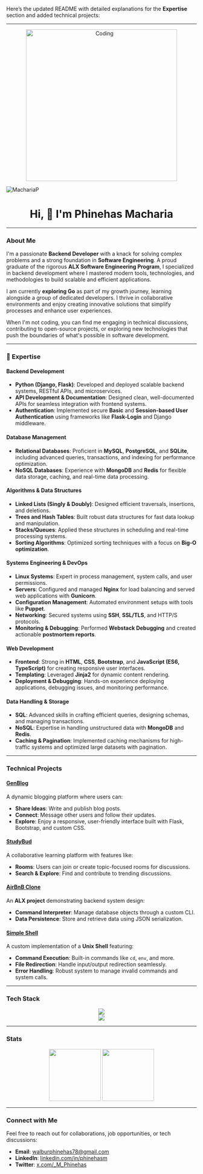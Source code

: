 Here’s the updated README with detailed explanations for the **Expertise** section and added technical projects:

----------

<div align="center"> <img alt="Coding" width="400" src="https://cdn.dribbble.com/users/1162077/screenshots/3848914/programmer.gif"> <p align="left"><img src="https://komarev.com/ghpvc/?username=MachariaP&label=Profile%20views&color=0e75b6&style=flat" alt="MachariaP" /></p> </div> <div> <h1 align="center">Hi, 👋 I'm Phinehas Macharia</h1> </div>

----------

### About Me

I'm a passionate **Backend Developer** with a knack for solving complex problems and a strong foundation in **Software Engineering**. A proud graduate of the rigorous **ALX Software Engineering Program**, I specialized in backend development where I mastered modern tools, technologies, and methodologies to build scalable and efficient applications.

I am currently **exploring Go** as part of my growth journey, learning alongside a group of dedicated developers. I thrive in collaborative environments and enjoy creating innovative solutions that simplify processes and enhance user experiences.

When I'm not coding, you can find me engaging in technical discussions, contributing to open-source projects, or exploring new technologies that push the boundaries of what's possible in software development.

----------

### 🚀 Expertise

#### Backend Development

-   **Python (Django, Flask)**: Developed and deployed scalable backend systems, RESTful APIs, and microservices.
-   **API Development & Documentation**: Designed clean, well-documented APIs for seamless integration with frontend systems.
-   **Authentication**: Implemented secure **Basic** and **Session-based User Authentication** using frameworks like **Flask-Login** and Django middleware.

#### Database Management

-   **Relational Databases**: Proficient in **MySQL**, **PostgreSQL**, and **SQLite**, including advanced queries, transactions, and indexing for performance optimization.
-   **NoSQL Databases**: Experience with **MongoDB** and **Redis** for flexible data storage, caching, and real-time data processing.

#### Algorithms & Data Structures

-   **Linked Lists (Singly & Doubly)**: Designed efficient traversals, insertions, and deletions.
-   **Trees and Hash Tables**: Built robust data structures for fast data lookup and manipulation.
-   **Stacks/Queues**: Applied these structures in scheduling and real-time processing systems.
-   **Sorting Algorithms**: Optimized sorting techniques with a focus on **Big-O optimization**.

#### Systems Engineering & DevOps

-   **Linux Systems**: Expert in process management, system calls, and user permissions.
-   **Servers**: Configured and managed **Nginx** for load balancing and served web applications with **Gunicorn**.
-   **Configuration Management**: Automated environment setups with tools like **Puppet**.
-   **Networking**: Secured systems using **SSH**, **SSL/TLS**, and HTTP/S protocols.
-   **Monitoring & Debugging**: Performed **Webstack Debugging** and created actionable **postmortem reports**.

#### Web Development

-   **Frontend**: Strong in **HTML**, **CSS**, **Bootstrap**, and **JavaScript (ES6, TypeScript)** for creating responsive user interfaces.
-   **Templating**: Leveraged **Jinja2** for dynamic content rendering.
-   **Deployment & Debugging**: Hands-on experience deploying applications, debugging issues, and monitoring performance.

#### Data Handling & Storage

-   **SQL**: Advanced skills in crafting efficient queries, designing schemas, and managing transactions.
-   **NoSQL**: Expertise in handling unstructured data with **MongoDB** and **Redis**.
-   **Caching & Pagination**: Implemented caching mechanisms for high-traffic systems and optimized large datasets with pagination.

----------

### Technical Projects

#### [**GenBlog**](https://github.com/MachariaP/genblog.git)

A dynamic blogging platform where users can:

-   **Share Ideas**: Write and publish blog posts.
-   **Connect**: Message other users and follow their updates.
-   **Explore**: Enjoy a responsive, user-friendly interface built with Flask, Bootstrap, and custom CSS.

#### [**StudyBud**](https://github.com/MachariaP/StudyBud)

A collaborative learning platform with features like:

-   **Rooms**: Users can join or create topic-focused rooms for discussions.
-   **Search & Explore**: Find and contribute to trending discussions.

#### [**AirBnB Clone**](https://github.com/MachariaP/AirBnB_clone.git)

An **ALX project** demonstrating backend system design:

-   **Command Interpreter**: Manage database objects through a custom CLI.
-   **Data Persistence**: Store and retrieve data using JSON serialization.

#### [**Simple Shell**](https://github.com/MachariaP/simple_shell.git)

A custom implementation of a **Unix Shell** featuring:

-   **Command Execution**: Built-in commands like `cd`, `env`, and more.
-   **File Redirection**: Handle input/output redirection seamlessly.
-   **Error Handling**: Robust system to manage invalid commands and system calls.

----------

### Tech Stack

<div align="center"> <img src="https://skillicons.dev/icons?i=c,typescript,python,js,css,react,html,bootstrap,express,django,flask" /> </div> <div align="center"> <img src="https://skillicons.dev/icons?i=nginx,mongodb,sqlite,mysql,postgres,redis,bash,linux,git,docker,postman" /> </div>

----------

### Stats

<div align="center"> <img height="137px" src="https://github-readme-stats.vercel.app/api?username=MachariaP&hide_title=true&hide_border=true&show_icons=true&include_all_commits=true&count_private=true&line_height=21&text_color=000&icon_color=000&bg_color=0,ea6161,ffc64d,fffc4d,52fa5a&theme=graywhite" /> <img height="137px" src="https://github-readme-stats.vercel.app/api/top-langs/?username=MachariaP&hide=html&hide_title=true&hide_border=true&layout=compact&langs_count=6&exclude_repo=comp426,Redventures-Movie-Quotes&text_color=000&icon_color=fff&bg_color=0,52fa5a,4dfcff,c64dff&theme=graywhite" /> </div>

----------

### Connect with Me

Feel free to reach out for collaborations, job opportunities, or tech discussions:

-   **Email**: walburphinehas78@gmail.com
-   **LinkedIn**: [linkedin.com/in/phinehasm](https://www.linkedin.com/in/phinehasm/)
-   **Twitter**: [x.com/_M_Phinehas](https://x.com/_M_Phinehas)
